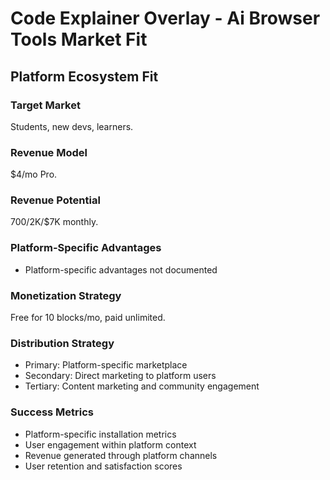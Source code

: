 # Code Explainer Overlay - Ai Browser Tools Market Fit

## Platform Ecosystem Fit

### Target Market
Students, new devs, learners.

### Revenue Model
$4/mo Pro.

### Revenue Potential
$700/$2K/$7K monthly.

### Platform-Specific Advantages
- Platform-specific advantages not documented

### Monetization Strategy
Free for 10 blocks/mo, paid unlimited.

### Distribution Strategy
- Primary: Platform-specific marketplace
- Secondary: Direct marketing to platform users
- Tertiary: Content marketing and community engagement

### Success Metrics
- Platform-specific installation metrics
- User engagement within platform context
- Revenue generated through platform channels
- User retention and satisfaction scores
